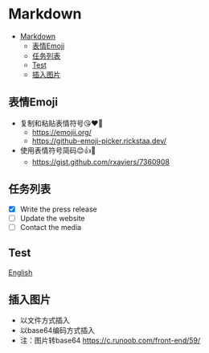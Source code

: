 # Markdown
- [Markdown](#markdown)
  - [表情Emoji](#表情emoji)
  - [任务列表](#任务列表)
  - [Test](#test)
  - [插入图片](#插入图片)

## 表情Emoji
- 复制和粘贴表情符号😘❤️️🔨
  - https://emojii.org/
  - https://github-emoji-picker.rickstaa.dev/
- 使用表情符号简码:blush::+1::hammer:
  - https://gist.github.com/rxaviers/7360908
## 任务列表
- [x] Write the press release
- [ ] Update the website
- [ ] Contact the media

## Test
[English](paper/video%20editing.md#Conclution "Hello World")

## 插入图片
- 以文件方式插入
- 以base64编码方式插入
- 注：图片转base64 https://c.runoob.com/front-end/59/